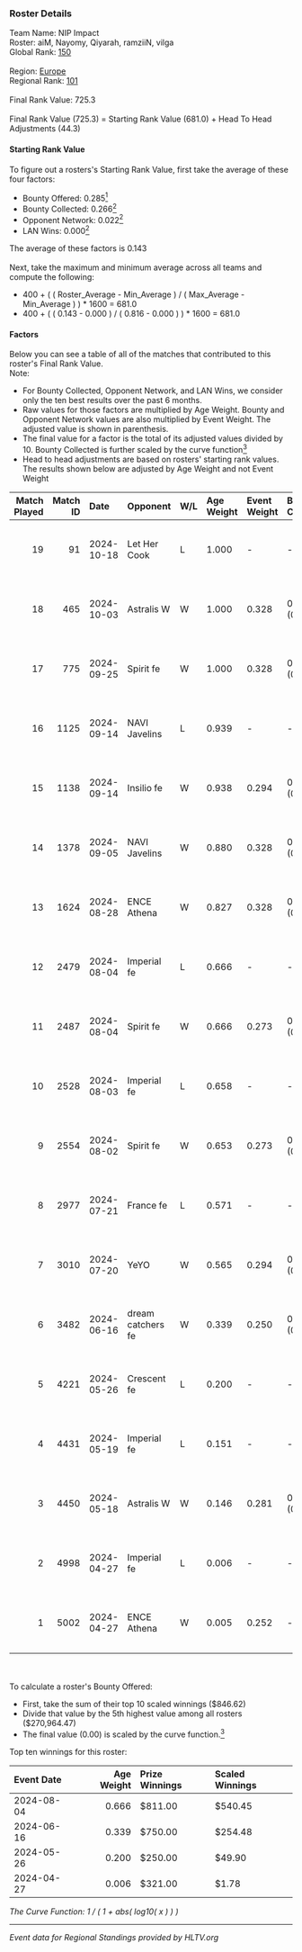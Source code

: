 ### Roster Details<br />
Team Name: NIP Impact<br />
Roster: aiM, Nayomy, Qiyarah, ramziiN, vilga<br />
Global Rank: [150](../../standings_global_2024_10_23.md)<br />
<br />
Region: [Europe]( ../../standings_europe_2024_10_23.md)<br />
Regional Rank: [101]( ../../standings_europe_2024_10_23.md)<br />
<br />
Final Rank Value:  725.3<br />
<br />
Final Rank Value (725.3) = Starting Rank Value (681.0) + Head To Head Adjustments (44.3)<br />

#### Starting Rank Value<br />
To figure out a rosters's Starting Rank Value, first take the average of these four factors:<br />
- Bounty Offered: 0.285[<sup>1</sup>](#table2)
- Bounty Collected: 0.266[<sup>2</sup>](#table1)
- Opponent Network: 0.022[<sup>2</sup>](#table1)
- LAN Wins: 0.000[<sup>2</sup>](#table1)

The average of these factors is 0.143<br />
<br />
Next, take the maximum and minimum average across all teams and compute the following:<br />
- 400 + ( ( Roster_Average - Min_Average ) / ( Max_Average - Min_Average ) ) * 1600 = 681.0
- 400 + ( ( 0.143 - 0.000 ) / ( 0.816 - 0.000 ) ) * 1600 = 681.0


#### Factors<br />
Below you can see a table of all of the matches that contributed to this roster's Final Rank Value.<br />
Note:<br />

- For Bounty Collected, Opponent Network, and LAN Wins, we consider only the ten best results over the past 6 months.
- Raw values for those factors are multiplied by Age Weight. Bounty and Opponent Network values are also multiplied by Event Weight. The adjusted value is shown in parenthesis.
- The final value for a factor is the total of its adjusted values divided by 10. Bounty Collected is further scaled by the curve function[<sup>3</sup>](#curveFunction)
- Head to head adjustments are based on rosters' starting rank values. The results shown below are adjusted by Age Weight and not Event Weight
<span id="table1"></span><br />


| Match Played | Match ID | Date       | Opponent          | W/L | Age Weight | Event Weight | Bounty Collected | Opponent Network | LAN Wins  | H2H Adj. | Roster                                 |
| -: | -: | :- | :- | :- | :- | :- | :- | :- | :- | -: | :- |
|           19 |       91 | 2024-10-18 | Let Her Cook      | L   | 1.000      | -            | -                | -                | -         |   -14.93 | aiM, Nayomy, Qiyarah, ramziiN, vilga   |
|           18 |      465 | 2024-10-03 | Astralis W        | W   | 1.000      | 0.328        | 0.004 (0.001)    | 0.066 (0.022)    | 0 (0.000) |    12.81 | aiM, Nayomy, Qiyarah, ramziiN, vilga   |
|           17 |      775 | 2024-09-25 | Spirit fe         | W   | 1.000      | 0.328        | 0.010 (0.003)    | 0.139 (0.046)    | 0 (0.000) |    13.47 | aiM, Nayomy, Qiyarah, ramziiN, vilga   |
|           16 |     1125 | 2024-09-14 | NAVI Javelins     | L   | 0.939      | -            | -                | -                | -         |   -12.77 | aiM, Nayomy, Qiyarah, ramziiN, vilga   |
|           15 |     1138 | 2024-09-14 | Insilio fe        | W   | 0.938      | 0.294        | 0.006 (0.002)    | 0.037 (0.010)    | 0 (0.000) |    12.75 | aiM, Nayomy, Qiyarah, ramziiN, vilga   |
|           14 |     1378 | 2024-09-05 | NAVI Javelins     | W   | 0.880      | 0.328        | 0.018 (0.005)    | 0.217 (0.063)    | 0 (0.000) |    16.05 | aiM, Nayomy, Qiyarah, ramziiN, vilga   |
|           13 |     1624 | 2024-08-28 | ENCE Athena       | W   | 0.827      | 0.328        | 0.004 (0.001)    | 0.025 (0.007)    | 0 (0.000) |    10.30 | aiM, Nayomy, Qiyarah, ramziiN, vilga   |
|           12 |     2479 | 2024-08-04 | Imperial fe       | L   | 0.666      | -            | -                | -                | -         |    -6.09 | aiM, Nayomy, Qiyarah, ramziiN, vilga   |
|           11 |     2487 | 2024-08-04 | Spirit fe         | W   | 0.666      | 0.273        | 0.010 (0.002)    | 0.139 (0.025)    | 0 (0.000) |    10.34 | aiM, Nayomy, Qiyarah, ramziiN, vilga   |
|           10 |     2528 | 2024-08-03 | Imperial fe       | L   | 0.658      | -            | -                | -                | -         |    -6.06 | aiM, Nayomy, Qiyarah, ramziiN, vilga   |
|            9 |     2554 | 2024-08-02 | Spirit fe         | W   | 0.653      | 0.273        | 0.010 (0.002)    | 0.139 (0.025)    | 0 (0.000) |    10.28 | aiM, Nayomy, Qiyarah, ramziiN, vilga   |
|            8 |     2977 | 2024-07-21 | France fe         | L   | 0.571      | -            | -                | -                | -         |   -10.03 | aiM, Nayomy, Qiyarah, ramziiN, vilga   |
|            7 |     3010 | 2024-07-20 | YeYO              | W   | 0.565      | 0.294        | 0.000 (0.000)    | -                | 0 (0.000) |     4.78 | aiM, Nayomy, Qiyarah, ramziiN, vilga   |
|            6 |     3482 | 2024-06-16 | dream catchers fe | W   | 0.339      | 0.250        | 0.011 (0.001)    | 0.229 (0.019)    | 0 (0.000) |     5.85 | aiM, Nayomy, Qiyarah, ramziiN, vilga   |
|            5 |     4221 | 2024-05-26 | Crescent fe       | L   | 0.200      | -            | -                | -                | -         |    -3.27 | Nayomy, Qiyarah, ramziiN, spike, vilga |
|            4 |     4431 | 2024-05-19 | Imperial fe       | L   | 0.151      | -            | -                | -                | -         |    -1.47 | aiM, Nayomy, Qiyarah, ramziiN, vilga   |
|            3 |     4450 | 2024-05-18 | Astralis W        | W   | 0.146      | 0.281        | 0.004 (0.000)    | 0.066 (0.003)    | 0 (0.000) |     2.24 | aiM, Nayomy, Qiyarah, ramziiN, vilga   |
|            2 |     4998 | 2024-04-27 | Imperial fe       | L   | 0.006      | -            | -                | -                | -         |    -0.05 | aiM, jenkon, Nayomy, Qiyarah, ramziiN  |
|            1 |     5002 | 2024-04-27 | ENCE Athena       | W   | 0.005      | 0.252        | -                | 0.025 (0.000)    | -         |     0.07 | aiM, jenkon, Nayomy, Qiyarah, ramziiN  |

<br />
<span id="table2"></span><br />
To calculate a roster's Bounty Offered:<br />

- First, take the sum of their top 10 scaled winnings ($846.62)
- Divide that value by the 5th highest value among all rosters ($270,964.47)
- The final value (0.00) is scaled by the curve function.[<sup>3</sup>](#curveFunction)

Top ten winnings for this roster:<br />

| Event Date | Age Weight | Prize Winnings | Scaled Winnings |
| :- | -: | :- | :- |
| 2024-08-04 |      0.666 | $811.00        | $540.45         |
| 2024-06-16 |      0.339 | $750.00        | $254.48         |
| 2024-05-26 |      0.200 | $250.00        | $49.90          |
| 2024-04-27 |      0.006 | $321.00        | $1.78           |


<span id="curveFunction"></span>_The Curve Function: 1 / ( 1 + abs( log10( x ) ) )_<br />

---
_Event data for Regional Standings provided by HLTV.org_<br />
